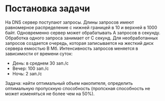# Постановка задачи
На DNS сервер поступают запросы. Длины запросов имеют равномерное распределение с нижней границей
в 10 и верхней в 1000 байт. Одновременно сервер может обрабатывать A запросов в секунду. Обработка одного
запроса занимает от С секунд. Для необработанных запросов создается очередь, которая записывается
на жесткий диск сервера емкостью B Мб. Интенсивность запросов меняется в зависимости от времени суток:
- День: в среднем 30 зап./с
- Вечер: 100 зап./с
- Ночь: 2 зап./с

Задача: найти оптимальный объем накопителя, определить оптимальную пропускную способность (пропскная способность
не может изменяться не более чем на 50%).